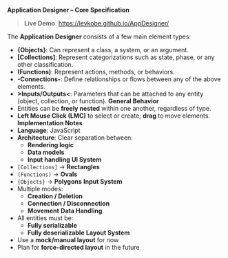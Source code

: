 **Application Designer – Core Specification**

> **Live Demo**: https://levkobe.github.io/AppDesigner/

The **Application Designer** consists of a few main element types:

- **{Objects}**: Can represent a class, a system, or an argument.
- **[Collections]**: Represent categorizations such as state, phase, or any other classification.
- **(Functions)**: Represent actions, methods, or behaviors.
- **-Connections-**: Define relationships or flows between any of the above elements.
- **>Inputs/Outputs<**: Parameters that can be attached to any entity (object, collection, or function).
  **General Behavior**
- Entities can be **freely nested** within one another, regardless of type.
- **Left Mouse Click (LMC)** to select or create; **drag** to move elements.
  **Implementation Notes**
- **Language**: JavaScript
- **Architecture**: Clear separation between:
  - **Rendering logic**
  - **Data models**
  - **Input handling**
    **UI System**
- `[Collections]` → **Rectangles**
- `(Functions)` → **Ovals**
- `{Objects}` → **Polygons**
  **Input System**
- Multiple modes:
  - **Creation / Deletion**
  - **Connection / Disconnection**
  - **Movement**
    **Data Handling**
- All entities must be:
  - **Fully serializable**
  - **Fully deserializable**
    **Layout System**
- Use a **mock/manual layout** for now
- Plan for **force-directed layout** in the future
